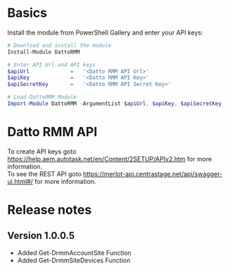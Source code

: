 # Basics

Install the module from PowerShell Gallery and enter your API keys:

```powershell
# Download and install the module
Install-Module DattoRMM

# Enter API Url and API keys
$apiUrl         	=	'<Datto RMM API Url>'
$apiKey         	=	'<Datto RMM API Key>'
$apiSecretKey   	=	'<Datto RMM API Secret Key>'

# Load DattoRMM Module
Import-Module DattoRMM -ArgumentList $apiUrl, $apiKey, $apiSecretKey 

```

# Datto RMM API

To create API keys goto https://help.aem.autotask.net/en/Content/2SETUP/APIv2.htm for more information.  
To see the REST API goto https://merlot-api.centrastage.net/api/swagger-ui.html#/ for more information.

# Release notes

## Version 1.0.0.5

- Added Get-DrmmAccountSite Function
- Added Get-DrmmSiteDevices Function
